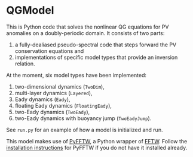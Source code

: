 # QGModel
This is Python code that solves the nonlinear QG equations for PV anomalies on a doubly-periodic domain.  It consists of two parts:

1. a fully-dealiased pseudo-spectral code that steps forward the PV conservation equations and
2. implementations of specific model types that provide an inversion relation.

At the moment, six model types have been implemented:

1. two-dimensional dynamics (`TwoDim`),
2. multi-layer dynamics (`Layered`),
3. Eady dynamics (`Eady`),
4. floating Eady dynamics (`FloatingEady`),
5. two-Eady dynamics (`TwoEady`),
6. two-Eady dynamics with buoyancy jump (`TwoEadyJump`).

See `run.py` for an example of how a model is initialized and run.

This model makes use of [PyFFTW](https://pypi.python.org/pypi/pyFFTW), a Python wrapper of [FFTW](http://www.fftw.org/). Follow the [installation instructions](https://github.com/hgomersall/pyFFTW) for PyFFTW if you do not have it installed already.
